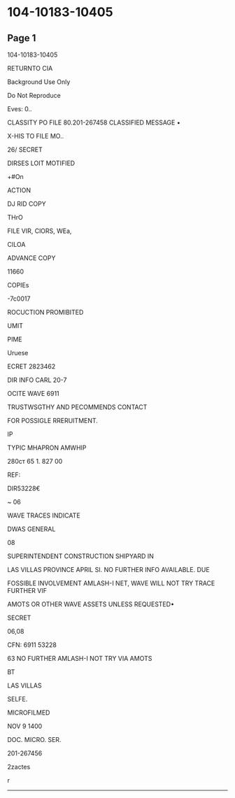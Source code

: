# 104-10183-10405

## Page 1

104-10183-10405

RETURNTO CIA

Background Use Only

Do Not Reproduce

Eves: 0..

CLASSITY PO FILE 80.201-267458 CLASSIFIED MESSAGE •

X-HIS TO FILE MO..

26/ SECRET

DIRSES LOIT MOTIFIED

+#On

ACTION

DJ RID COPY

THrO

FILE VIR, ClORS, WEa,

CILOA

ADVANCE COPY

11660

COPIEs

-7с0017

ROCUCTION PROMIBITED

UMIT

PIME

Uruese

ECRET 2823462

DIR INFO CARL 20-7

OCITE WAVE 6911

TRUSTWSGTHY AND PECOMMENDS CONTACT

FOR POSSIGLE RRERUITMENT.

IP

TYPIC MHAPRON AMWHIP

280ст 65 1. 827 00

REF:

DIR53228€

~ 06

WAVE TRACES INDICATE

DWAS GENERAL

08

SUPERINTENDENT CONSTRUCTION SHIPYARD IN

LAS VILLAS PROVINCE APRIL SI. NO FURTHER INFO AVAILABLE. DUE

FOSSIBLE INVOLVEMENT AMLASH-I NET, WAVE WILL NOT TRY TRACE FURTHER VIF

AMOTS OR OTHER WAVE ASSETS UNLESS REQUESTED•

SECRET

06,08

CFN: 6911 53228

63 NO FURTHER AMLASH-I NOT TRY VIA AMOTS

BT

LAS VILLAS

SELFE.

MICROFILMED

NOV 9 1400

DOC. MICRO. SER.

201-267456

2zactes

r

---

